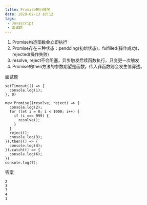 ```yaml
---
title: Promise执行顺序
date: 2020-02-13 10:12
tags: 
 - Javascript
 - 面试题
---
```


1. Promise构造函数会立即执行
2. Promise存在三种状态：pendding(初始状态)，fulfilled(操作成功)，rejected(操作失败)
3. resolve, reject不会阻塞，异步触发后续函数执行，只变更一次触发
4. Promise的then方法的参数期望是函数，传入非函数则会发生值穿透。

面试题
```
setTimeout(() => {
  console.log(1);
}, 0)

new Promise((resolve, reject) => {
  console.log(2);
  for (let i = 0; i < 1000; i++) {
    if (i === 999) {
      resolve();
    }
  }
  reject();
  console.log(3);
}).then(() => {
  console.log(4);
}).catch(() => {
  console.log(6);
})
console.log(7);
```

答案
```
2
3
7
4
1
```